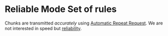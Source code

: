 Reliable Mode Set of rules
==========================

Chunks are transmitted *accurately* using
[Automatic Repeat Request](https://en.wikipedia.org/wiki/Automatic_repeat_request). We
are not interested in speed but
[reliability](https://en.wikipedia.org/wiki/Reliability_(computer_networking)).

